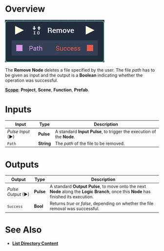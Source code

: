 # Overview

![The Remove Node.](../../.gitbook/assets/node-remove.png)

The **Remove** **Node** deletes a file specified by the user. The file _path_ has to be given as input and the output is a **Boolean** indicating whether the operation was successful.

[**Scope**](../overview.md#scopes): **Project**, **Scene**, **Function**, **Prefab**.

# Inputs

|Input|Type|Description|
|---|---|---|
|*Pulse Input* (►)|**Pulse**|A standard **Input Pulse**, to trigger the execution of the **Node**.|
| `Path` | **String** | The _path_ of the file to be removed. |

# Outputs

|Output|Type|Description|
|---|---|---|
|*Pulse Output* (►)|**Pulse**|A standard **Output Pulse**, to move onto the next **Node** along the **Logic Branch**, once this **Node** has finished its execution.|
| `Success` | **Bool** | Returns _true_ or _false_, depending on whether the file removal was successful. |

# See Also

* [**List Directory Content**](listdirectorycontent.md)



